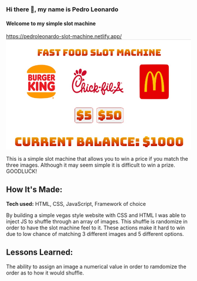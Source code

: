 ### Hi there 👋, my name is Pedro Leonardo
#### Welcome to my simple slot machine
https://pedroleonardo-slot-machine.netlify.app/
![](Slotsimage.jpg)

This is a simple slot machine that allows you to win a price if you match the three images. Although it may seem simple it is difficult to win a prize. GOODLUCK!

## How It's Made:

**Tech used:** HTML, CSS, JavaScript, Framework of choice

By building a simple vegas style website with CSS and HTML I was able to inject JS to shuffle through an array of images. This shuffle is randomize in order to have the slot machine feel to it. These actions make it hard to win due to low chance of matching 3 different images and 5 different options.


## Lessons Learned:

The ability to assign an image a numerical value in order to ramdomize the order as to how it would shuffle.
